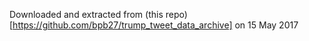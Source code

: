 Downloaded and extracted from (this repo)[https://github.com/bpb27/trump_tweet_data_archive] on 15 May 2017
